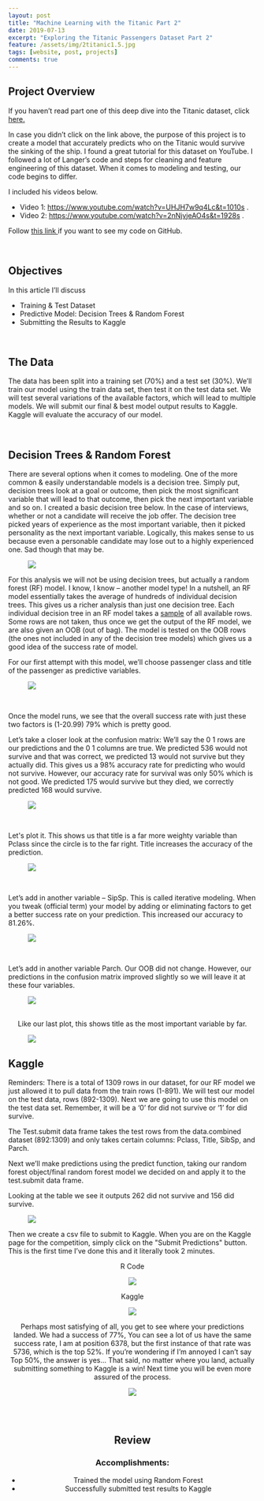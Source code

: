 ```yaml
---
layout: post
title: "Machine Learning with the Titanic Part 2"
date: 2019-07-13
excerpt: "Exploring the Titanic Passengers Dataset Part 2"
feature: /assets/img/2titanic1.5.jpg
tags: [website, post, projects]
comments: true
---
```


## Project Overview

If you haven’t read part one of this deep dive into the Titanic dataset, click <a href="https://sarahschirduan.github.io//titanic-part1" target="_ blank"> here. </a>

In case you didn’t click on the link above, the purpose of this project is to create a model that accurately predicts who on the Titanic would survive the sinking of the ship. I found a great tutorial for this dataset on YouTube. I followed a lot of Langer’s code and steps for cleaning and feature engineering of this dataset. When it comes to modeling and testing, our code begins to differ.

I included his videos below.

* Video 1: <a href="https://www.youtube.com/watch?v=UHJH7w9q4Lc&t=1010s" target="_ blank"> https://www.youtube.com/watch?v=UHJH7w9q4Lc&t=1010s </a>.
* Video 2: <a href="https://www.youtube.com/watch?v=2nNjvjeAO4s&t=1928s" target="_ blank"> https://www.youtube.com/watch?v=2nNjvjeAO4s&t=1928s </a>.

Follow <a href="https://github.com/sarahschirduan/Current-Projects/blob/master/Titanic.r" target="_ blank"> this link </a> if you want to see my code on GitHub.

<br>

## Objectives

In this article I’ll discuss
* Training & Test Dataset
* Predictive Model: Decision Trees & Random Forest
* Submitting the Results to Kaggle

<br>

## The Data

The data has been split into a training set (70%) and a test set (30%). We’ll train our model using the train data set, then test it on the test data set. We will test several variations of the available factors, which will lead to multiple models. We will submit our final & best model output results to Kaggle. Kaggle will evaluate the accuracy of our model.

<br>

## Decision Trees & Random Forest

There are several options when it comes to modeling. One of the more common & easily understandable models is a decision tree. Simply put, decision trees look at a goal or outcome, then pick the most significant variable that will lead to that outcome, then pick the next important variable and so on. I created a basic decision tree below. In the case of interviews, whether or not a candidate will receive the job offer. The decision tree picked years of experience as the most important variable, then it picked personality as the next important variable. Logically, this makes sense to us because even a personable candidate may lose out to a highly experienced one. Sad though that may be.

<figure>
<a href="/assets/img/2titanic13.jpg"><img src="/assets/img/2titanic13.jpg"></a>
</figure>

For this analysis we will not be using decision trees, but actually a random forest (RF) model. I know, I know – another model type! In a nutshell, an RF model essentially takes the average of hundreds of individual decision trees. This gives us a richer analysis than just one decision tree. Each individual decision tree in an RF model takes a <u>sample</u> of all available rows. Some rows are not taken, thus once we get the output of the RF model, we are also given an OOB (out of bag). The model is tested on the OOB rows (the ones not included in any of the decision tree models) which gives us a good idea of the success rate of model.

For our first attempt with this model, we’ll choose passenger class and title of the passenger as predictive variables.

<figure>
<a href="/assets/img/2titanic14.jpg"><img src="/assets/img/2titanic14.jpg"></a>
</figure>
<br>

Once the model runs, we see that the overall success rate with just these two factors is (1-20.99) 79% which is pretty good.

Let’s take a closer look at the confusion matrix:
We’ll say the 0 1 rows are our predictions and the 0 1 columns are true. We predicted 536 would not survive and that was correct, we predicted 13 would not survive but they actually did. This gives us a 98% accuracy rate for predicting who would not survive. However, our accuracy rate for survival was only 50% which is not good. We predicted 175 would survive but they died, we correctly predicted 168 would survive.

<figure>
<a href="/assets/img/2titanic2.jpg"><img src="/assets/img/2titanic2.jpg"></a>
</figure>
<br>

Let's plot it. This shows us that title is a far more weighty variable than Pclass since the circle is to the far right. Title increases the accuracy of the prediction.

<figure>
<a href="/assets/img/2titanic3.jpg"><img src="/assets/img/2titanic3.jpg"></a>
</figure>
<br>

Let’s add in another variable – SipSp. This is called iterative modeling. When you tweak (official term) your model by adding or eliminating factors to get a better success rate on your prediction.  This increased our accuracy to 81.26%.

<figure>
<a href="/assets/img/2titanic4.jpg"><img src="/assets/img/2titanic4.jpg"></a>
</figure>
<br>

Let’s add in another variable Parch. Our OOB did not change. However, our predictions in the confusion matrix improved slightly so we will leave it at these four variables.

<figure>
<a href="/assets/img/2titanic5.jpg"><img src="/assets/img/2titanic5.jpg"></a>
</figure>
<br>

<center>Like our last plot, this shows title as the most important variable by far.</center>

<figure>
<a href="/assets/img/2titanic6jpg"><img src="/assets/img/2titanic6.jpg"></a>
</figure>

## Kaggle

Reminders: There is a total of 1309 rows in our dataset, for our RF model we just allowed it to pull data from the train rows (1-891). We will test our model on the test data, rows (892-1309). Next we are going to use this model on the test data set. Remember, it will be a ‘0’ for did not survive or ‘1’ for did survive.

The Test.submit data frame takes the test rows from the data.combined dataset (892:1309) and only takes certain columns: Pclass, Title, SibSp, and Parch.

Next we’ll make predictions using the predict function, taking our random forest object/final random forest model we decided on and apply it to the test.submit data frame.

Looking at the table we see it outputs 262 did not survive and 156 did survive.

<figure>
<a href="/assets/img/2titanic7jpg"><img src="/assets/img/2titanic7.jpg"></a>
</figure>


Then we create a csv file to submit to Kaggle. When you are on the Kaggle page for the competition, simply click on the "Submit Predictions" button. This is the first time I’ve done this and it literally took 2 minutes.

<center>R Code<center/>
<figure>
<a href="/assets/img/2titanic8jpg"><img src="/assets/img/2titanic8.jpg"></a>
</figure>

<center>Kaggle<center/>
<figure>
<a href="/assets/img/2titanic9jpg"><img src="/assets/img/2titanic9.jpg"></a>
</figure>


Perhaps most satisfying of all, you get to see where your predictions landed. We had a success of 77%, You can see a lot of us have the same success rate, I am at position 6378, but the first instance of that rate was 5736, which is the top 52%. If you’re wondering if I’m annoyed I can’t say Top 50%, the answer is yes… That said, no matter where you land, actually submitting something to Kaggle is a win! Next time you will be even more assured of the process.

<figure>
<a href="/assets/img/2titanic10jpg"><img src="/assets/img/2titanic10.jpg"></a>
</figure>

<br>
<br>


## Review

### Accomplishments:
* Trained the model using Random Forest
* Successfully submitted test results to Kaggle
